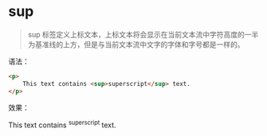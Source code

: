 # sup

> sup 标签定义上标文本，上标文本将会显示在当前文本流中字符高度的一半为基准线的上方，但是与当前文本流中文字的字体和字号都是一样的。

语法：

```html
<p>
    This text contains <sup>superscript</sup> text.
</p>
```

效果：

<p>
    This text contains <sup>superscript</sup> text.
</p>